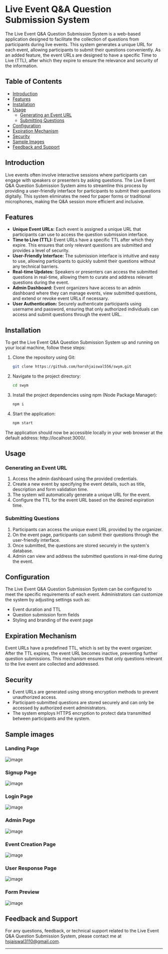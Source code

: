 # Live Event Q&A Question Submission System

The Live Event Q&A Question Submission System is a web-based application designed to facilitate the collection of questions from participants during live events. This system generates a unique URL for each event, allowing participants to submit their questions conveniently. As an added feature, the event URLs are designed to have a specific Time to Live (TTL), after which they expire to ensure the relevance and security of the information.

## Table of Contents

- [Introduction](#introduction)
- [Features](#features)
- [Installation](#installation)
- [Usage](#usage)
  - [Generating an Event URL](#generating-an-event-url)
  - [Submitting Questions](#submitting-questions)
- [Configuration](#configuration)
- [Expiration Mechanism](#expiration-mechanism)
- [Security](#security)
- [Sample Images](#sample-images)
- [Feedback and Support](#feedback-and-support)

## Introduction

Live events often involve interactive sessions where participants can engage with speakers or presenters by asking questions. The Live Event Q&A Question Submission System aims to streamline this process by providing a user-friendly interface for participants to submit their questions digitally. This system eliminates the need for paper forms or traditional microphones, making the Q&A session more efficient and inclusive.

## Features

- **Unique Event URLs:** Each event is assigned a unique URL that participants can use to access the question submission interface.
- **Time to Live (TTL):** Event URLs have a specific TTL after which they expire. This ensures that only relevant questions are submitted and provides a level of security.
- **User-Friendly Interface:** The submission interface is intuitive and easy to use, allowing participants to quickly submit their questions without any technical barriers.
- **Real-time Updates:** Speakers or presenters can access the submitted questions in real-time, allowing them to curate and address relevant questions during the event.
- **Admin Dashboard:** Event organizers have access to an admin dashboard where they can manage events, view submitted questions, and extend or revoke event URLs if necessary.
- **User Authentication:** Securely authenticate participants using username and password, ensuring that only authorized individuals can access and submit questions through the event URL.

## Installation

To get the Live Event Q&A Question Submission System up and running on your local machine, follow these steps:

1. Clone the repository using Git:

   ```sh
   git clone https://github.com/harshjaiswal556/swym.git

2. Navigate to the project directory:

   ```sh
   cd swym
   
3. Install the project dependencies using npm (Node Package Manager):

   ```sh
   npm i
   
4. Start the application:

   ```sh
   npm start

 The application should now be accessible locally in your web browser at the default address: http://localhost:3000/.

## Usage

### Generating an Event URL

1. Access the admin dashboard using the provided credentials.
2. Create a new event by specifying the event details, such as title, description and form validation time.
3. The system will automatically generate a unique URL for the event.
4. Configure the TTL for the event URL based on the desired expiration time.

### Submitting Questions

1. Participants can access the unique event URL provided by the organizer.
2. On the event page, participants can submit their questions through the user-friendly interface.
3. Once submitted, the questions are stored securely in the system's database.
4. Admin can view and address the submitted questions in real-time during the event.

## Configuration

The Live Event Q&A Question Submission System can be configured to meet the specific requirements of each event. Administrators can customize the system by adjusting settings such as:

- Event duration and TTL
- Question submission form fields
- Styling and branding of the event page

## Expiration Mechanism

Event URLs have a predefined TTL, which is set by the event organizer. After the TTL expires, the event URL becomes inactive, preventing further question submissions. This mechanism ensures that only questions relevant to the live event are collected and addressed.

## Security

- Event URLs are generated using strong encryption methods to prevent unauthorized access.
- Participant-submitted questions are stored securely and can only be accessed by authorized event administrators.
- The system employs HTTPS encryption to protect data transmitted between participants and the system.

## Sample images 

### Landing Page
![image](https://github.com/harshjaiswal556/swym/assets/92356100/4a6b2ee0-fdbb-4e36-92bb-f8ca1bf6902f)

### Signup Page
![image](https://github.com/harshjaiswal556/swym/assets/92356100/be29ac8c-c99b-481b-ba02-1bfe26ad9752)

### Login Page
![image](https://github.com/harshjaiswal556/swym/assets/92356100/bb7c42de-d201-4c6b-99f5-aa40a9d56c6c)

### Admin Page
![image](https://github.com/harshjaiswal556/swym/assets/92356100/fdc36b7b-3e03-4b59-983b-0f54ec2cc0e7)

### Event Creation Page
![image](https://github.com/harshjaiswal556/swym/assets/92356100/ea6e6839-3627-4ef5-bff1-967537649310)

### User Response Page
![image](https://github.com/harshjaiswal556/swym/assets/92356100/f5d226c3-cb0c-4a56-b787-d171b13fa5fb)

### Form Preview
![image](https://github.com/harshjaiswal556/swym/assets/92356100/32455188-fce9-4997-8214-e2f41512243f)


## Feedback and Support

For any questions, feedback, or technical support related to the Live Event Q&A Question Submission System, please contact me at [hsjaiswal3110@gmail.com](mailto:hsjaiswal3110@gmail.com).

---
